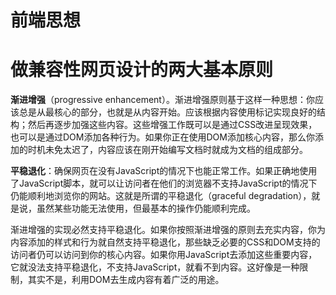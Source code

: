 # 前端思想

# 做兼容性网页设计的两大基本原则

**渐进增强**（progressive enhancement）。渐进增强原则基于这样一种思想：你应该总是从最核心的部分，也就是从内容开始。应该根据内容使用标记实现良好的结构；然后再逐步加强这些内容。这些增强工作既可以是通过CSS改进呈现效果，也可以是通过DOM添加各种行为。如果你正在使用DOM添加核心内容，那么你添加的时机未免太迟了，内容应该在刚开始编写文档时就成为文档的组成部分。

**平稳退化**：确保网页在没有JavaScript的情况下也能正常工作。如果正确地使用了JavaScript脚本，就可以让访问者在他们的浏览器不支持JavaScript的情况下仍能顺利地浏览你的网站。这就是所谓的平稳退化（graceful degradation），就是说，虽然某些功能无法使用，但最基本的操作仍能顺利完成。

渐进增强的实现必然支持平稳退化。如果你按照渐进增强的原则去充实内容，你为内容添加的样式和行为就自然支持平稳退化，那些缺乏必要的CSS和DOM支持的访问者仍可以访问到你的核心内容。如果你用JavaScript去添加这些重要内容，它就没法支持平稳退化，不支持JavaScript，就看不到内容。这好像是一种限制，其实不是，利用DOM去生成内容有着广泛的用途。